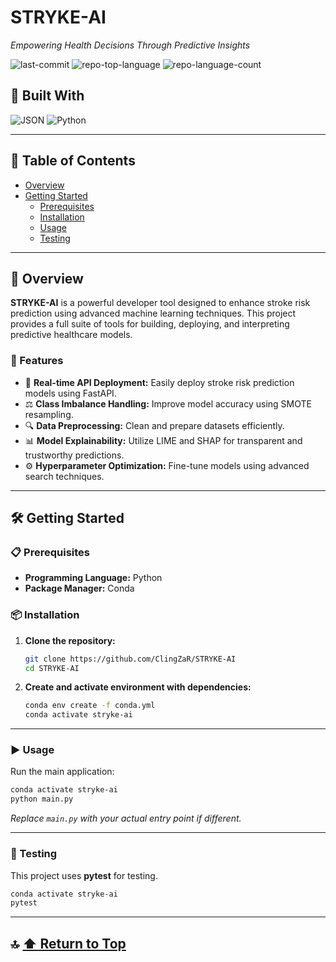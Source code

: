 
# STRYKE-AI
*Empowering Health Decisions Through Predictive Insights*

![last-commit](https://img.shields.io/github/last-commit/ClingZaR/STRYKE-AI?style=flat&logo=git&logoColor=white&color=0080ff)
![repo-top-language](https://img.shields.io/github/languages/top/ClingZaR/STRYKE-AI?style=flat&color=0080ff)
![repo-language-count](https://img.shields.io/github/languages/count/ClingZaR/STRYKE-AI?style=flat&color=0080ff)

## 🚀 Built With

![JSON](https://img.shields.io/badge/JSON-000000.svg?style=flat&logo=JSON&logoColor=white)
![Python](https://img.shields.io/badge/Python-3776AB.svg?style=flat&logo=Python&logoColor=white)

---

## 📑 Table of Contents

- [Overview](#overview)
- [Getting Started](#getting-started)
  - [Prerequisites](#prerequisites)
  - [Installation](#installation)
  - [Usage](#usage)
  - [Testing](#testing)

---

## 📘 Overview

**STRYKE-AI** is a powerful developer tool designed to enhance stroke risk prediction using advanced machine learning techniques. This project provides a full suite of tools for building, deploying, and interpreting predictive healthcare models.

### 🌟 Features

- 🚀 **Real-time API Deployment:** Easily deploy stroke risk prediction models using FastAPI.
- ⚖️ **Class Imbalance Handling:** Improve model accuracy using SMOTE resampling.
- 🔍 **Data Preprocessing:** Clean and prepare datasets efficiently.
- 📊 **Model Explainability:** Utilize LIME and SHAP for transparent and trustworthy predictions.
- ⚙️ **Hyperparameter Optimization:** Fine-tune models using advanced search techniques.

---

## 🛠 Getting Started

### 📋 Prerequisites

- **Programming Language:** Python
- **Package Manager:** Conda

### 📦 Installation

1. **Clone the repository:**

   ```bash
   git clone https://github.com/ClingZaR/STRYKE-AI
   cd STRYKE-AI
   ```

2. **Create and activate environment with dependencies:**

   ```bash
   conda env create -f conda.yml
   conda activate stryke-ai
   ```

---

### ▶️ Usage

Run the main application:

```bash
conda activate stryke-ai
python main.py
```

_Replace `main.py` with your actual entry point if different._

---

### 🧪 Testing

This project uses **pytest** for testing.

```bash
conda activate stryke-ai
pytest
```

---

## 🔝 [⬆ Return to Top](#stryke-ai)
